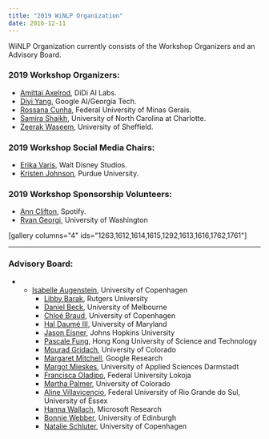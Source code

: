 ```yaml
---
title: "2019 WiNLP Organization"
date: 2016-12-11
---
```


WiNLP Organization currently consists of the Workshop Organizers and an Advisory Board.

### 2019 Workshop Organizers:

- [Amittai Axelrod](https://scholar.google.com/citations?user=MDNma1EAAAAJ&hl=en), DiDi AI Labs.
- [Diyi Yang](http://www.diyiyang.com), Google AI/Georgia Tech.
- [Rossana Cunha](https://scholar.google.com.br/citations?hl=en&user=98tO96YAAAAJ), Federal University of Minas Gerais.
- [Samira Shaikh](https://cci.uncc.edu/directory/samira-shaikh), University of North Carolina at Charlotte.
- [Zeerak Waseem](https://scholar.google.co.uk/citations?user=3M3WdvkAAAAJ), University of Sheffield.

### 2019 Workshop Social Media Chairs:

- [Erika Varis](https://www.linkedin.com/in/erikavarisdoggett/), Walt Disney Studios.
- [Kristen Johnson](https://www.cs.purdue.edu/homes/john1187/), Purdue University.

### 2019 Workshop Sponsorship Volunteers:

- [Ann Clifton](https://scholar.google.com.br/citations?user=u5Ldu9EAAAAJ&hl=pt-BR&oi=ao), Spotify.
- [Ryan Georgi](https://scholar.google.com.br/citations?user=pBTzpl0AAAAJ&hl=pt-BR&oi=ao), University of Washington

\[gallery columns="4" ids="1263,1612,1614,1615,1292,1613,1616,1762,1761"\]

* * *

### Advisory Board:

- - [Isabelle Augenstein](http://isabelleaugenstein.github.io/), University of Copenhagen
    - [Libby Barak](https://scholar.google.com/citations?user=fRyLGJgAAAAJ&hl=en), Rutgers University
    - [Daniel Beck](https://cis.unimelb.edu.au/people/d-beck), University of Melbourne
    - [Chloé Braud](https://chloebt.github.io/), University of Copenhagen
    - [Hal Daumé III](https://www.umiacs.umd.edu/~hal/), University of Maryland
    - [Jason Eisner](https://www.cs.jhu.edu/~jason/), Johns Hopkins University
    - [Pascale Fung](http://www.ee.ust.hk/~pascale/about.html), Hong Kong University of Science and Technology
    - [Mourad Gridach](https://mouradgridach.github.io/cv/), University of Colorado
    - [Margaret Mitchell](http://www.m-mitchell.com/), Google Research
    - [Margot Mieskes](https://scholar.google.de/citations?user=NSHuWowAAAAJ&hl=en), University of Applied Sciences Darmstadt
    - [Francisca Oladipo](https://scholar.google.com/citations?user=wtHUbYwAAAAJ&hl=en), Federal University Lokoja
    - [Martha Palmer](https://verbs.colorado.edu/~mpalmer/), University of Colorado
    - [Aline Villavicencio](http://www.inf.ufrgs.br/~avillavicencio/), Federal University of Rio Grande do Sul, University of Essex
    - [Hanna Wallach](http://dirichlet.net/), Microsoft Research
    - [Bonnie Webber](http://homepages.inf.ed.ac.uk/bonnie/), University of Edinburgh
    - [Natalie Schluter](https://www.itu.dk/~nael), University of Copenhagen
